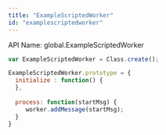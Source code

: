 ```yaml
---
title: "ExampleScriptedWorker"
id: "examplescriptedworker"
---
```


API Name: global.ExampleScriptedWorker

```js
var ExampleScriptedWorker = Class.create();

ExampleScriptedWorker.prototype = {
  initialize : function() {
  },
  
  process: function(startMsg) {
     worker.addMessage(startMsg);
  }
}
```